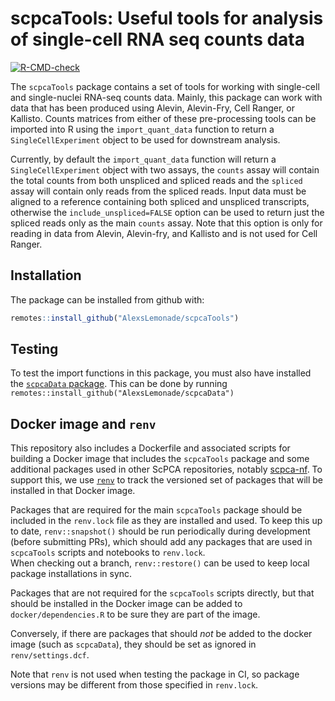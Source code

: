 
# scpcaTools: Useful tools for analysis of single-cell RNA seq counts data

  <!-- badges: start -->
  [![R-CMD-check](https://github.com/AlexsLemonade/scpcaTools/workflows/R-CMD-check/badge.svg)](https://github.com/AlexsLemonade/scpcaTools/actions)
  <!-- badges: end --> 

The `scpcaTools` package contains a set of tools for working with single-cell and single-nuclei RNA-seq counts data.
Mainly, this package can work with data that has been produced using Alevin, Alevin-Fry, Cell Ranger, or Kallisto. 
Counts matrices from either of these pre-processing tools can be imported into R using the `import_quant_data` function to return a `SingleCellExperiment` object to be used for downstream analysis. 

Currently, by default the `import_quant_data` function will return a `SingleCellExperiment` object with two assays, the `counts` assay will contain the total counts from both unspliced and spliced reads and the `spliced` assay will contain only reads from the spliced reads.
Input data must be aligned to a reference containing both spliced and unspliced transcripts, otherwise the `include_unspliced=FALSE` option can be used to return just the spliced reads only as the main `counts` assay.
Note that this option is only for reading in data from Alevin, Alevin-fry, and Kallisto and is not used for Cell Ranger.

## Installation 

The package can be installed from github with:

```r
remotes::install_github("AlexsLemonade/scpcaTools")
```

## Testing

To test the import functions in this package, you must also have installed the [`scpcaData` package](https://github.com/AlexsLemonade/scpcaData).
This can be done by running `remotes::install_github("AlexsLemonade/scpcaData")`

## Docker image and `renv`

This repository also includes a Dockerfile and associated scripts for building a Docker image that includes the `scpcaTools` package and some additional packages used in other ScPCA repositories, notably [scpca-nf](https://github.com/AlexsLemonade/scpca-nf).
To support this, we use [`renv`](https://rstudio.github.io/renv/index.html) to track the versioned set of packages that will be installed in that Docker image.

Packages that are required for the main `scpcaTools` package should be included in the `renv.lock` file as they are installed and used.
To keep this up to date, `renv::snapshot()` should be run periodically during development (before submitting PRs), which should add any packages that are used in `scpcaTools` scripts and notebooks to `renv.lock`.  
When checking out a branch, `renv::restore()` can be used to keep local package installations in sync.

Packages that are not required for the `scpcaTools` scripts directly, but that should be installed in the Docker image can be added to `docker/dependencies.R` to be sure they are part of the image.

Conversely, if there are packages that should _not_ be added to the docker image (such as `scpcaData`), they should be set as ignored in `renv/settings.dcf`. 

Note that `renv` is not used when testing the package in CI, so package versions may be different from those specified in `renv.lock`.




